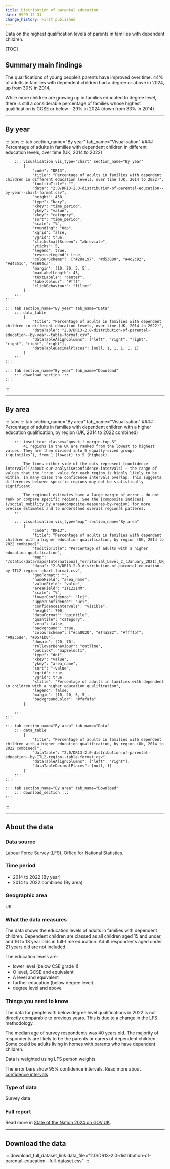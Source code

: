 ```yaml
---
title: Distribution of parental education
date: 9999-12-31
change_history: First published
---
```


Data on the highest qualification levels of parents in families with dependent children.

[TOC]

## Summary main findings

The qualifications of young people’s parents have improved over time.
44% of adults in families with dependent children had a degree or above in 2024, up from 30% in 2014.

While more children are growing up in families educated to degree level, there is still a considerable percentage of families whose highest qualification is GCSE or below – 29% in 2024 (down from 33% in 2014).

---

## By year

::: tabs
    ::: tab section_name="By year" tab_name="Visualisation"
        #### Percentage of adults in families with dependent children in different education levels, over time (UK, 2014 to 2022)

        ::: visualisation vis_type="chart" section_name="By year"
            {
                "code": "DR13",
                "title": "Percentage of adults in families with dependent children in different education levels, over time (UK, 2014 to 2022)",
                "tooltipTitle": "",
                "data": "2.0/DR13-2.0-distribution-of-parental-education--by-year--chart-format.csv",
                "height": 450,
                "type": "bary",
                "xkey": "time_period",
                "ykey": "value",
                "zkey": "category",
                "sort": "time_period",
                "scale": "%",
                "rounding": "0dp",
                "xgrid": false,
                "ygrid": true,
                "xticksSmallScreen": "abreviate",
                "yticks": 5,
                "legend": true,
                "reverseLegend": true,
                "colourScheme":  ["#28a197", "#d53880", "#4c2c92", "#d4351c", "#5694ca"],
                "margin": [10, 20, 5, 5],
                "maxLabelLength": 45,
                "textLabels": "center",
                "labelColour": "#fff",
                "clickBehaviour": "filter"
            }
        :::
    :::

    ::: tab section_name="By year" tab_name="Data"
        ::: data_table
            {
                "title": "Percentage of adults in families with dependent children in different education levels, over time (UK, 2014 to 2022)",
                "dataTable": "2.0/DR13-2.0-distribution-of-parental-education--by-year--table-format.csv",
                "dataTableAlignColumns": ["left", "right", "right", "right", "right", "right"],
                "dataTableDecimalPlaces": [null, 1, 1, 1, 1, 1]
            }
        :::
    :::

    ::: tab section_name="By year" tab_name="Download"
        ::: download_section :::
    :::
:::

---

## By area

::: tabs
    ::: tab section_name="By area" tab_name="Visualisation"
        #### Percentage of adults in families with dependent children with a higher education qualification, by region (UK, 2014 to 2022 combined)

        ::: inset_text classes="govuk-!-margin-top-3"
            41 regions in the UK are ranked from the lowest to highest values. They are then divided into 5 equally-sized groups (‘quintiles’), from 1 (lowest) to 5 (highest).
            
            The lines either side of the dots represent [confidence intervals](/about-our-analysis#confidence-intervals) – the range of values that the 'true' value for each region is highly likely to be within. In many cases the confidence intervals overlap. This suggests differences between specific regions may not be statistically significant.
            
            The regional estimates have a large margin of error – do not rank or compare specific regions. See the [composite indices](/social_mobility_by_area#composite-measures-by-region) for more precise estimates and to understand overall regional patterns.
        :::

        ::: visualisation vis_type="map" section_name="By area"
            {
                "code": "DR13",
                "title": "Percentage of adults in families with dependent children with a higher education qualification, by region (UK, 2014 to 2022 combined)",
                "tooltipTitle": "Percentage of adults with a higher education qualification",
                "map": "/static/data/maps/International_Territorial_Level_2_(January_2021)_UK_BUC.json",
                "data": "2.0/DR13-2.0-distribution-of-parental-education--by-ITL2-region--chart-format.csv",
                "geoFormat": "",
                "nameField": "area_name",
                "valueField": "value",
                "areaField": "ITL221NM",
                "scale": "%",
                "lowerConfidence": "lci",
                "upperConfidence": "uci",
                "confidenceIntervals": "visible",
                "height": 700,
                "dataFormat": "quintile",
                "quantile": "category",
                "zero": false,
                "background": true,
                "colourScheme": ["#ca0020", "#f4a582", "#ffffbf", "#92c5de", "#0571b0"],
                "domain": [20, 70],
                "rolloverBehaviour": "outline",
                "onClick": "mapSelect1",
                "type": "dot",
                "xkey": "value",
                "ykey": "area_name",
                "sort": "-value",
                "xgrid": true,
                "ygrid": true,
                "xtitle": "Percentage of adults in families with dependent \n children with a higher education qualification",
                "legend": false,
                "margin": [10, 20, 5, 5],
                "backgroundColor": "#fafafa"
            }
                
        :::
    :::

    ::: tab section_name="By area" tab_name="Data"
        ::: data_table
            {
                "title": "Percentage of adults in families with dependent children with a higher education qualification, by region (UK, 2014 to 2022 combined)",
                "dataTable": "2.0/DR13-2.0-distribution-of-parental-education--by-ITL2-region--table-format.csv",
                "dataTableAlignColumns": ["left", "right"],
                "dataTableDecimalPlaces": [null, 1]
            }
        :::
    :::

    ::: tab section_name="By area" tab_name="Download"
        ::: download_section :::
    :::
:::

---

## About the data

### Data source
Labour Force Survey (LFS), Office for National Statistics.

### Time period
* 2014 to 2022 (By year)
* 2014 to 2022 combined (By area)

### Geographic area
UK

### What the data measures
The data shows the education levels of adults in families with dependent children. Dependent children are classed as all children aged 15 and under, and 16 to 18 year olds in full-time education. Adult respondents aged under 21 years old are not included.

The education levels are:

* lower level (below CSE grade 1)
* O level, GCSE and equivalent
* A level and equivalent
* further education (below degree level)
* degree level and above

### Things you need to know
The data for people with below degree level qualifications in 2022 is not directly comparable to previous years. This is due to a change in the LFS methodology.

The median age of survey respondents was 40 years old. The majority of respondents are likely to be the parents or carers of dependent children. Some could be adults living in homes with parents who have dependent children.

Data is weighted using LFS person weights.

The error bars show 95% confidence intervals. Read more about [confidence intervals](/about-our-analysis#confidence-intervals)

### Type of data
Survey data

### Full report
Read more in [State of the Nation 2024 on GOV.UK](https://www.gov.uk/government/publications/state-of-the-nation-2024-local-to-national-mapping-opportunities-for-all).

---

## Download the data

::: download_full_dataset_link data_file="2.0/DR13-2.0-distribution-of-parental-education--full-dataset.csv" :::
